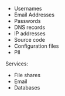 
- Usernames
- Email Addresses
- Passwords
- DNS records
- IP addresses
- Source code
- Configuration files
- PII


Services:
- File shares
- Email
- Databases

